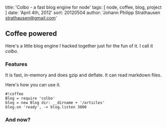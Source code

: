 title: 'Colbo - a fast blog engine for node'
tags: [ node, coffee, blog, project ]
date: 'April 4th, 2012'
sort: 20120504
author: 'Johann Philipp Strathausen <strathausen@gmail.com>'


## Coffee powered

Here's a little blog engine I hacked together just for the fun of it. I call it _colbo_.

### Features

It is fast, in-memory and does gzip and deflate. It can read markdown files.

Here's how you can use it.

    #!coffee
    Blog = require 'colbo'
    blog = new Blog dir: __dirname + '/articles'
    blog.on 'ready', -> blog.listen 3000

### And now?
